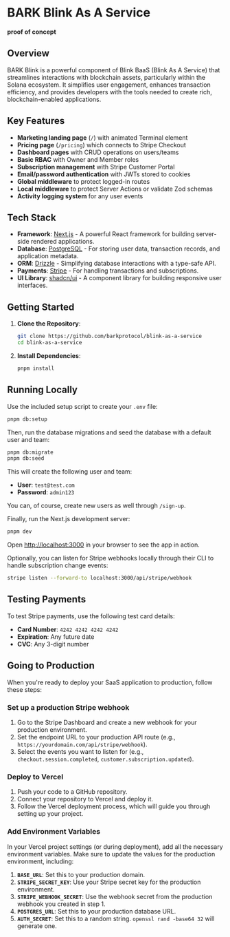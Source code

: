# BARK Blink As A Service
**proof of concept**

## Overview 

BARK Blink is a powerful component of Blink BaaS (Blink As A Service) that streamlines interactions with blockchain assets, particularly within the Solana ecosystem. It simplifies user engagement, enhances transaction efficiency, and provides developers with the tools needed to create rich, blockchain-enabled applications.

## Key Features

- **Marketing landing page** (`/`) with animated Terminal element
- **Pricing page** (`/pricing`) which connects to Stripe Checkout
- **Dashboard pages** with CRUD operations on users/teams
- **Basic RBAC** with Owner and Member roles
- **Subscription management** with Stripe Customer Portal
- **Email/password authentication** with JWTs stored to cookies
- **Global middleware** to protect logged-in routes
- **Local middleware** to protect Server Actions or validate Zod schemas
- **Activity logging system** for any user events

## Tech Stack

- **Framework**: [Next.js](https://nextjs.org/) - A powerful React framework for building server-side rendered applications.
- **Database**: [PostgreSQL](https://www.postgresql.org/) - For storing user data, transaction records, and application metadata.
- **ORM**: [Drizzle](https://orm.drizzle.team/) - Simplifying database interactions with a type-safe API.
- **Payments**: [Stripe](https://stripe.com/) - For handling transactions and subscriptions.
- **UI Library**: [shadcn/ui](https://ui.shadcn.com/) - A component library for building responsive user interfaces.

## Getting Started

1. **Clone the Repository**:
   ```bash
   git clone https://github.com/barkprotocol/blink-as-a-service
   cd blink-as-a-service
   ```

2. **Install Dependencies**:
   ```bash
   pnpm install
   ```

## Running Locally

Use the included setup script to create your `.env` file:

```bash
pnpm db:setup
```

Then, run the database migrations and seed the database with a default user and team:

```bash
pnpm db:migrate
pnpm db:seed
```

This will create the following user and team:

- **User**: `test@test.com`
- **Password**: `admin123`

You can, of course, create new users as well through `/sign-up`.

Finally, run the Next.js development server:

```bash
pnpm dev
```

Open [http://localhost:3000](http://localhost:3000) in your browser to see the app in action.

Optionally, you can listen for Stripe webhooks locally through their CLI to handle subscription change events:

```bash
stripe listen --forward-to localhost:3000/api/stripe/webhook
```

## Testing Payments

To test Stripe payments, use the following test card details:

- **Card Number**: `4242 4242 4242 4242`
- **Expiration**: Any future date
- **CVC**: Any 3-digit number

## Going to Production

When you're ready to deploy your SaaS application to production, follow these steps:

### Set up a production Stripe webhook

1. Go to the Stripe Dashboard and create a new webhook for your production environment.
2. Set the endpoint URL to your production API route (e.g., `https://yourdomain.com/api/stripe/webhook`).
3. Select the events you want to listen for (e.g., `checkout.session.completed`, `customer.subscription.updated`).

### Deploy to Vercel

1. Push your code to a GitHub repository.
2. Connect your repository to Vercel and deploy it.
3. Follow the Vercel deployment process, which will guide you through setting up your project.

### Add Environment Variables

In your Vercel project settings (or during deployment), add all the necessary environment variables. Make sure to update the values for the production environment, including:

1. **`BASE_URL`**: Set this to your production domain.
2. **`STRIPE_SECRET_KEY`**: Use your Stripe secret key for the production environment.
3. **`STRIPE_WEBHOOK_SECRET`**: Use the webhook secret from the production webhook you created in step 1.
4. **`POSTGRES_URL`**: Set this to your production database URL.
5. **`AUTH_SECRET`**: Set this to a random string. `openssl rand -base64 32` will generate one.
